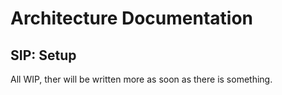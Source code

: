 # Architecture Documentation

## SIP: Setup

All WIP, ther will be written more as soon as there is something.